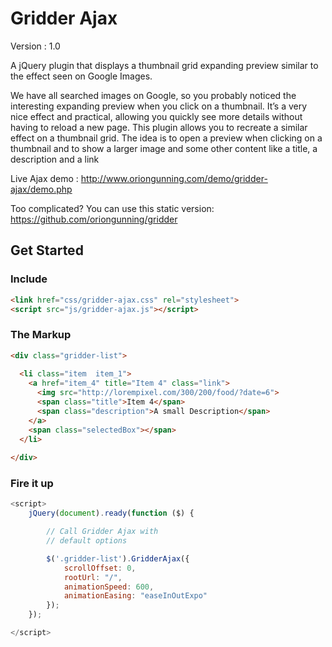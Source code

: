 Gridder Ajax
=======

Version : 1.0

A jQuery plugin that displays a thumbnail grid expanding preview similar to the effect seen on Google Images.

We have all searched images on Google, so you probably noticed the interesting expanding preview when you click 
on a thumbnail. It’s a very nice effect and practical, allowing you quickly see more details without having to 
reload a new page. This plugin allows you to recreate a similar effect on a thumbnail grid. The idea is to open
a preview when clicking on a thumbnail and to show a larger image and some other content like a title, a description 
and a link

Live Ajax demo : http://www.oriongunning.com/demo/gridder-ajax/demo.php

Too complicated? You can use this static version: https://github.com/oriongunning/gridder

## Get Started

### Include
```html
<link href="css/gridder-ajax.css" rel="stylesheet">
<script src="js/gridder-ajax.js"></script>
```

### The Markup
```html
<div class="gridder-list">
	
  <li class="item  item_1">
    <a href="item_4" title="Item 4" class="link">
      <img src="http://lorempixel.com/300/200/food/?date=6">
      <span class="title">Item 4</span>
      <span class="description">A small Description</span>
    </a>
    <span class="selectedBox"></span>
  </li>
  
</div>
```

### Fire it up
```javascript
<script>
    jQuery(document).ready(function ($) {

        // Call Gridder Ajax with
        // default options

        $('.gridder-list').GridderAjax({
            scrollOffset: 0,
            rootUrl: "/",
            animationSpeed: 600,
            animationEasing: "easeInOutExpo"
        });
    });

</script>
```

